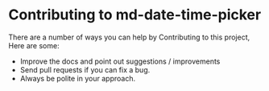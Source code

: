 # Contributing to md-date-time-picker

There are a number of ways you can help by Contributing to this project, Here are some:

- Improve the docs and point out suggestions / improvements
- Send pull requests if you can fix a bug.
- Always be polite in your approach.
